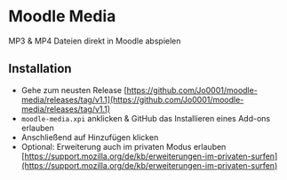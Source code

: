 # Moodle Media
MP3 &amp; MP4 Dateien direkt in Moodle abspielen
## Installation
- Gehe zum neusten Release [https://github.com/Jo0001/moodle-media/releases/tag/v1.1](https://github.com/Jo0001/moodle-media/releases/tag/v1.1)
- `moodle-media.xpi` anklicken &amp; GitHub das Installieren eines Add-ons erlauben
- Anschließend auf Hinzufügen klicken
- Optional: Erweiterung auch im privaten Modus erlauben [https://support.mozilla.org/de/kb/erweiterungen-im-privaten-surfen](https://support.mozilla.org/de/kb/erweiterungen-im-privaten-surfen)
